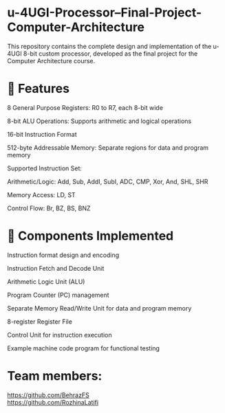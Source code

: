 # u-4UGI-Processor–Final-Project-Computer-Architecture 
This repository contains the complete design and implementation of the u-4UGI 8-bit custom processor, developed as the final project for the Computer Architecture course.

# 🔧 Features
8 General Purpose Registers: R0 to R7, each 8-bit wide

8-bit ALU Operations: Supports arithmetic and logical operations

16-bit Instruction Format

512-byte Addressable Memory: Separate regions for data and program memory

Supported Instruction Set:

Arithmetic/Logic: Add, Sub, AddI, SubI, ADC, CMP, Xor, And, SHL, SHR

Memory Access: LD, ST

Control Flow: Br, BZ, BS, BNZ

# 🧩 Components Implemented
Instruction format design and encoding

Instruction Fetch and Decode Unit

Arithmetic Logic Unit (ALU)

Program Counter (PC) management

Separate Memory Read/Write Unit for data and program memory

8-register Register File

Control Unit for instruction execution

Example machine code program for functional testing

# Team members: 
https://github.com/BehrazFS <br>
https://github.com/RozhinaLatifi
